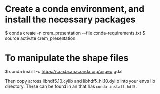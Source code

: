 # Create a conda environment, and install the necessary packages

 $ conda create -n crem_presentation --file conda-requirements.txt
 $ source activate crem_presentation

# To manipulate the shape files

 $ conda install -c https://conda.anaconda.org/osgeo gdal

Then copy across libhdf5.10.dylib and libhdf5_hl.10.dylib into your
envs lib directory. These can be found in an that has `conda install hdf5`.
